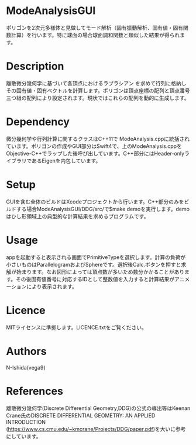 #  ModeAnalysisGUI
ポリゴンを2次元多様体と見做してモード解析（固有振動解析、固有値・固有関数計算）を行います。特に球面の場合球面調和関数と類似した結果が得られます。

# Description
離散微分幾何学に基づいて各頂点におけるラプラシアン を求めて行列に格納しその固有値・固有ベクトルを計算します。ポリゴンは頂点座標の配列と頂点番号三つ組の配列により設定されます。現状ではこれらの配列を動的に生成します。

# Dependency
微分幾何学や行列計算に関するクラスはC++11で ModeAnalysis.cppに統括されています。ポリゴンの作成やGUI部分はSwift4で、上のModeAnalysis.cppをObjective-C++でラップした後呼び出しています。C++部分にはHeader-onlyライブラリであるEigenを内包しています。

# Setup
GUIを含む全体のビルドはXcodeプロジェクトから行います。C++部分のみをビルドする場合ModeAnalysisGUI/DDG/src/で$make demoを実行します。demoはひし形領域上の典型的な計算結果を求めるプログラムです。

# Usage
appを起動すると表示される画面でPrimitiveTypeを選択します。計算の負荷が小さいものはParallelogramおよびSphereです。選択後Calc.ボタンを押すと求解が始まります。なお図形によっては頂点数が多いため数分かかることがあります。その後固有値番号に対応するIDとして整数値を入力すると計算結果がアニメーションにより表示されます。

# Licence
MITライセンスに準拠します。LICENCE.txtをご覧ください。

# Authors
N-Ishida(vega9)

# References
離散微分幾何学(Discrete Differential Geometry,DDG)の公式の導出等はKeenan Crane氏のDISCRETE DIFFERENTIAL GEOMETRY: AN APPLIED INTRODUCTION (https://www.cs.cmu.edu/~kmcrane/Projects/DDG/paper.pdf)を大いに参考にしています。

